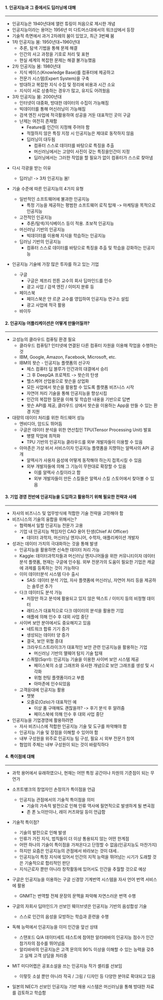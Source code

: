 #### 1. 인공지능과 그 중에서도 딥러닝에 대해
---
+ 인공지능은 1940년대에 앨런 튜링이 처음으로 제시한 개념
+ 인공지능이라는 용어는 1956년 미 다트머스대에서의 워크샵에서 등장
+ 기술적 측면에서 과거 2차례의 붐이 있었고, 최근 3번째 붐
+ 1차 인공지능 붐: 1950년대~1960년대
    - 추론, 탐색 기법을 통해 문제 해결
    - 인간의 사고 과정을 기호로 처리 및 표현
    - 현실 세계의 복잡한 문제는 해결 불가능했음
+ 2차 인공지능 붐: 1980년대
    - 지식 베이스(Knowledge Base)를 컴퓨터에 제공하고
    - 전문가 시스템(Expert System)을 구축
    - 방대하고 복잡한 지식 수집 및 정리에 비용과 시간 소요
    - 지식이 서로 상충하는 경우가 많고, 유지도 어려웠음
+ 3차 인공지능 붐: 2000년대
    - 인터넷이 대중화, 방대한 데이터의 수집이 가능해짐
    - 빅데이터를 통해 머신러닝이 가능해짐
    - 검색 엔진 사업에 적극활용하여 성공을 거둔 대표적인 곳이 구글
    - 난제는 여전히 존재함
        - Feature를 인간이 지정해 주어야 함
        - 적절하지 않은 특징 지정 시 인공지능은 제대로 동작하지 않음
        - 딥러닝이 대두됨
            - 컴퓨터 스스로 데이터를 바탕으로 특징을 추출
            - 머신러닝에서는 고양이 사진이 갖는 특징을인간이 지정
            - 딥러닝에서는 그러한 작업을 할 필요가 없이 컴퓨터가 스스로 찾아냄
- 다시 각광을 받는 이유
    - 딥러닝! -> 3차 인공지능 붐!
- 기술 수준에 따른 인공지능의 4가지 유형
    - 일반적인 소프트웨어에 불과한 인공지능
        - 특정 기능을 제공하는 평범한 소프트웨어 로직 탑재 -> 마케팅을 목적으로 인공지능 
    - 고전적인 인공지능
        - 추론/탐색/지식베이스 등이 적용. 초보적 인공지능
    - 머신러닝 기반의 인공지능
        - 빅데이터를 이용해 지식을 학습하는 인공지능
    - 딥러닝 기반의 인공지능
        - 컴퓨터 스스로 데이터를 바탕으로 특징을 추출 및 학습을 강화하는 인공지능

- 인공지능 기술에 가장 많은 투자를 하고 있는 기업
    - 구글
        - 구글은 제프리 힌튼 교수의 회사 딥마인드를 인수
        - 광고 사업 / 검색 엔진 / 이미지 분류 등
    - 페이스북 
        - 페이스북은 얀 르쿤 교수를 영입하여 인공지능 연구소 설립
        - 광고 사업에 적극 활용
    - 바이두

#### 2. 인공지능 어플리케이션은 어떻게 만들어질까?
---
- 고성능의 클라우드 컴퓨팅 환경 필요
    - 클라우드 컴퓨팅? 인터넷에 연결된 다른 컴퓨터 자원을 이용해 작업을 수행하는 것
    - IBM, Google, Amazon, Facebook, Microsoft, etc.
    - IBM의 왓슨 - 인공지능 플랫폼의 선구자
        - 체스 컴퓨터 딥 블루가 인간과의 대결에서 승리
        - 그 후 DeepQA 프로젝트 -> 왓슨의 탄생
        - 헬스케어 산업용으로 왓슨을 상업화
        - 모든 사업에서 왓슨을 활용할 수 있도록 플랫폼 비즈니스 시작
        - 자연어 처리 기술을 통해 인공지능을 향상시킴
        - 인간의 복잡한 질문을 이해 및 학습한 내용을 기반으로 답변
        - 왓슨 API를 제공, 클라우드 상에서 왓슨을 이용하는 App을 만들 수 있는 환경 지원
- 대량의 데이터 처리를 위한 하드웨어 성능
    - 엔비디아, 암드도 뛰어듬
    - 구글은 데이터 분석을 위한 연산칩인 TPU(Tensor Processing Unit) 발표
        - 병렬 작업에 최적화
        - TPU 기반의 인공지능 클라우드를 외부 개발자들이 이용할 수 있음
    - 아마존은 가상 비서 서비스이자 인공지능 플랫폼을 지향하는 알렉사의 API 공개
        - 알렉사가 사용자 음성에 어떻게 동작해야 하는지 접목시킬 수 있음
        - 외부 개발자들에 의해 그 기능이 무한대로 확장할 수 있음
            - 이를 알렉사 스킬이라고 함
            - 외부 개발자들이 만든 스킬들은 알렉사 스킬 스토어에서 찾아볼 수 있음

#### 3. 기업 경영 전반에 인공지능을 도입하고 활용하기 위해 필요한 전략과 사례
---
+ 자사의 비즈니스 및 업무방식에 적합한 기술 전략을 고민해야 함
+ 비즈니스의 기술의 융합을 위해서는?
    - 협력해서 일할 인공지능 전문가 고용
    - 기업 내 인공지능 책임자인 CAO 용어 탄생(Chief AI Officer)
        - 데이터 과학자, 머신러닝 엔지니어, 수학자, 애플리케이션 개발자
+ 성과는 데이터 가치의 극대화하는 것을 통해 발생
    - 인공지능을 활용하면 신속한 데이터 처리 가능
    - Kaggle: 데이터과학자들과 머신러닝 엔지니어들을 위한 커뮤니티이자 데이터 분석 플랫폼, 현재는 구글에 인수됨. 외부 전문가의 도움이 필요한 기업은 캐글에 과제를 등록하는 것이 가능하다
    - 이미 데이터분석 시스템 다수 출시
        - SAS: 데이터 분석 기업, 자사 플랫폼에 머신러닝, 자연어 처리 등을 제공하는 솔루션 추가
    - 다크 데이터도 분석 가능
        - 저장만 하고 분석에 활용되고 있지 않은 텍스트 / 이미지 등의 비정형 데이터
        - 래티스가 대표적으로 다크 데이터의 분석을 활용한 기업
        - 애플에 의해 인수 후 대외 사업 중단
    - 사이버 보안 분야에서도 중요해지고 있음
        - 네트워크 합류 기기 증가
        - 생성되는 데이터 양 증가
        - 결국, 보안 위협 증대
        - 크라우드스트라이크가 대표적인 보안 관련 인공지능을 활용하는 기업
            - 머신러닝 기반의 맬웨어 탐지 기술 탑재
        - 스쿼럴(Sqrrl): 인공지능 기술을 이용한 사이버 보안 시스템 제공
            - 페이스북의 소셜 그래프와 유사한 개념으로 보안 그래프를 생성 및 시각화
            - 위협 헌팅 플랫폼이라고 부름
            - 아마존에 인수되었음
    - 고객응대에 인공지능 활용
        - 챗봇
        - 오즐로(Ozlo)가 대표적인 예
            - 이상 품 구매해도 괜찮을까? -> 후기 분석 후 알려줌
            - 페이스북에 의해 인수 후 대외 사업 중단
+ 인공지능을 기업경영에 활용하려면
    - 자사 비즈니스에 적합한 인공지능 기술 및 도구를 파악해야 함
    - 인공지능 기술 및 장점을 이해할 수 있어야 함
    - 내부 구성원을 위주로 인공지능 팀 구성, 필요 시 외부 전문가 참여
    - 협업의 주체는 내부 구성원이 되는 것이 바람직하다

#### 4. 특이점에 대해
---
+ 과학 용어에서 유래하였으나, 현재는 어떤 특정 공간이나 차원의 기준점이 되는 무언가
+ 소프트뱅크의 창업자인 손정의가 특이점을 언급
    - 인공지능 관점에서의 기술적 특이점을 의미
        - 기술의 가속적 발전으로 인해 인류 역사에 필연적으로 발생하게 될 변곡점
        - 존 폰 노이만이나, 레이 커즈와일 등이 언급함
+ 기술적 특이점?
    - 기술의 발전으로 인해 발생
    - 인류가 가진 지식, 법칙들이 더 이상 통용되지 않는 어떤 한계점
    - 어떤 하나의 기술이 특이점을 가져온다고 단정할 수 없음(인공지능도 마찬가지)
    - 하지만 요즘은 인공지능의 관점에서 바라보는 것이 대세..
    - 인공지능이 특정 지식에 있어서 인간의 지적 능력을 뛰어넘는 시기가 도래할 것은 기술적으로 합리적인 판단
    - 지식근로자 뿐만 아니라 창작활동에 있어서도 인간을 추월할 것으로 예상

+ 구글은 인공지능을 이용하는 구글 신경망 기계번역 시스템을 자사 언어 번역 서비스에 활용
    - GNMT는 번역할 전체 문장의 문맥을 파악해 자연스러운 번역 수행
+ 구글의 자회사 딥마인드가 선보인 웨이브넷은 인공지능 기반의 음성합성 기술
    - 스스로 인간의 음성을 모방하는 학습과 훈련을 수행
+ 독해 능력에서 인공지능을 이미 인간을 앞선 상태
    - 스탠포드 Q/A 데이터세트 테스트에 참여한 알리바바의 인공지능 점수가 인간 참가자의 점수를 뛰어넘음
    - 알리바바의 인공지능은 고객 문의의 90% 이상을 이해할 수 있는 능력을 갖추고 실제 고객 상담을 처리중
+ MIT 미디어랩은 공포소설을 쓰는 인공지능 작가 셸리를 선보임
    - 이렇듯 소설 뿐만 아니라 작곡 / 그림 / 디자인 등 다양한 분야로 확대되고 있음
+ 일본의 NEC가 선보인 인공지능 기반 채용 시스템은 머신러닝을 통해 방대한 자료를 검토하고 학습함